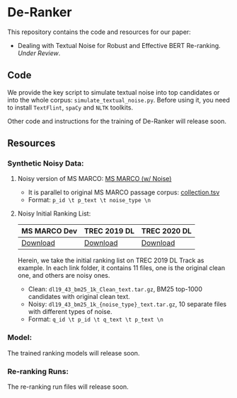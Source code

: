 # De-Ranker
This repository contains the code and resources for our paper:
- Dealing with Textual Noise for Robust and Effective BERT Re-ranking. *Under Review*.

## Code
We provide the key script to simulate textual noise into top candidates or 
into the whole corpus: `simulate_textual_noise.py`. 
Before using it, you need to install `TextFlint`, `spaCy` and `NLTK` toolkits. 

Other code and instructions for the training of De-Ranker will release soon.

## Resources
### Synthetic Noisy Data:

1. Noisy version of MS MARCO: [MS MARCO (w/ Noise)](https://drive.google.com/file/d/1nP_ssjGF3g9s_pVLhr5-4FzjiyEw2K9v/view?usp=sharing)
    - It is parallel to original MS MARCO passage corpus: [collection.tsv](https://msmarco.blob.core.windows.net/msmarcoranking/collection.tar.gz)
    - Format: `p_id \t p_text \t noise_type \n`

2. Noisy Initial Ranking List:

    | MS MARCO Dev | TREC 2019 DL | TREC 2020 DL |
    -----|-----|-----|
    | [Download](https://drive.google.com/drive/folders/1WDJvrwX2AdDj3njtY6dgsbIIsDGftxBr?usp=sharing) | [Download](https://drive.google.com/drive/folders/1qU4cSr3rsSDVRfyVA7IHfGxk-sFUtKIo?usp=sharing) | [Download](https://drive.google.com/drive/folders/1mBn_zq7e0sSH058rEigec3RV1E4nN68X?usp=sharing) |
 
    Herein, we take the initial ranking list on TREC 2019 DL Track as example.
    In each link folder, it contains 11 files, one is the original clean one, and 
    others are noisy ones. 
    - Clean: `dl19_43_bm25_1k_Clean_text.tar.gz`, BM25 top-1000 candidates with original clean text.
    - Noisy: `dl19_43_bm25_1k_{noise_type}_text.tar.gz`, 10 separate files with different types of noise. 
    - Format: `q_id \t p_id \t q_text \t p_text \n`
    
### Model:
The trained ranking models will release soon.


### Re-ranking Runs:
The re-ranking run files will release soon.